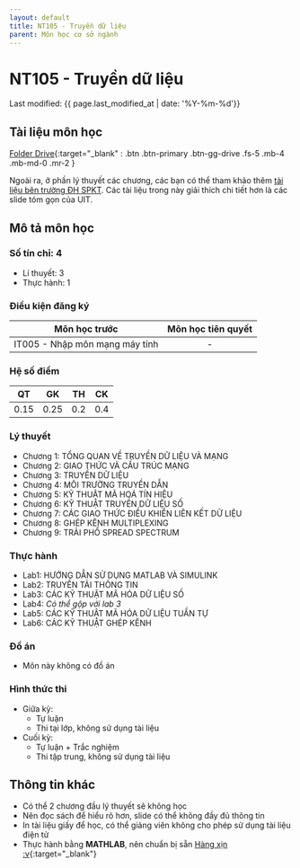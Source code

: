```yaml
---
layout: default
title: NT105 - Truyền dữ liệu
parent: Môn học cơ sở ngành
---
```


# NT105 - Truyền dữ liệu

Last modified: {{ page.last_modified_at | date: '%Y-%m-%d'}}


## Tài liệu môn học

[Folder Drive](https://drive.google.com/drive/folders/1imPk83lhm-uBCm1LvAO7Ylhc4g1Pgtkz?usp=sharing){:target="_blank" : .btn .btn-primary .btn-gg-drive .fs-5 .mb-4 .mb-md-0 .mr-2 }

Ngoài ra, ở phần lý thuyết các chương, các bạn có thể tham khảo thêm [tài liệu bên trường ĐH SPKT](https://cuuduongthancong.com/sjdt/ky-thuat-truyen-so-lieu/nguyen-viet-hung/dh-su-pham-ky-thuat-ho-chi-minh). Các tài liệu trong này giải thích chi tiết hơn là các slide tóm gọn của UIT.

## Mô tả môn học

### Số tín chỉ: 4
- Lí thuyết: 3
- Thực hành: 1

### Điều kiện đăng ký

| Môn học trước| Môn học tiên quyết  |
|------|-----|
| <center>IT005 - Nhập môn mạng máy tính</center>| <center>-</center>|

### Hệ số điểm

| QT   | GK   | TH  | CK  |
|------|------|-----|-----|
| <center> 0.15 </center>| <center> 0.25 </center>| <center> 0.2 </center>| <center>0.4</center> |

### Lý thuyết

- Chương 1: TỔNG QUAN VỀ TRUYỀN DỮ LIỆU VÀ MẠNG
- Chương 2: GIAO THỨC VÀ CẤU TRÚC MẠNG
- Chương 3: TRUYỀN DỮ LIỆU 
- Chương 4: MÔI TRƯỜNG TRUYỀN DẪN
- Chương 5: KỸ THUẬT MÃ HOÁ TÍN HIỆU
- Chương 6: KỸ THUẬT TRUYỀN DỮ LIỆU SỐ
- Chương 7: CÁC GIAO THỨC ĐIỀU KHIỂN LIÊN KẾT DỮ LIỆU
- Chương 8: GHÉP KÊNH MULTIPLEXING
- Chương 9: TRẢI PHỔ SPREAD SPECTRUM

### Thực hành

- Lab1: HƯỚNG DẪN SỬ DỤNG MATLAB VÀ SIMULINK
- Lab2: TRUYỀN TẢI THÔNG TIN
- Lab3: CÁC KỸ THUẬT MÃ HÓA DỮ LIỆU SỐ
- Lab4: *Có thể gộp với lab 3*
- Lab5: CÁC KỸ THUẬT MÃ HÓA DỮ LIỆU TUẦN TỰ
- Lab6: CÁC KỸ THUẬT GHÉP KÊNH

### Đồ án

- Môn này không có đồ án

### Hình thức thi

- Giữa kỳ:
    - Tự luận
    - Thi tại lớp, không sử dụng tài liệu
- Cuối kỳ:
    - Tự luận + Trắc nghiệm
    - Thi tập trung, không sử dụng tài liệu

## Thông tin khác

- Có thể 2 chương đầu lý thuyết sẽ không học
- Nên đọc sách để hiểu rõ hơn, slide có thể không đầy đủ thông tin
- In tài liệu giấy để học, có thể giảng viên không cho phép sử dụng tài liệu điện tử
- Thực hành bằng **MATHLAB**, nên chuẩn bị sẵn [Hàng xịn :v](https://kashi.com.vn/matlab?fbclid=IwAR18r-Akw5LayutxgzBfax80zegRBLR2Qos--SWt8Bfj-fv-Oy-hvEg68L4){:target="_blank"}
